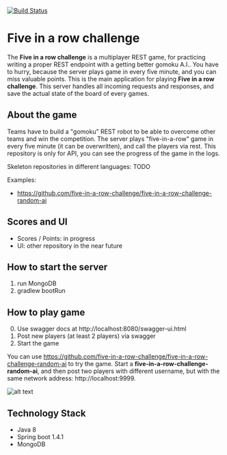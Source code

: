 [![Build Status](https://travis-ci.org/zeldan/five-in-a-row-challenge.svg?branch=master)](https://travis-ci.org/zeldan/five-in-a-row-challenge)

Five in a row challenge
=======================
The **Five in a row challenge** is a multiplayer REST game, for practicing writing a proper REST endpoint with a getting better gomoku A.I.. 
You have to hurry, because the server plays game in every five minute, and you can miss valuable points.
This is the main application for playing **Five in a row challenge**.
This server handles all incoming requests and responses, and save the actual state of the board of every games.

## About the game
Teams have to build a "gomoku" REST robot to be able to overcome other teams and win the competition.
The server plays "five-in-a-row" game in every five minute (it can be overwritten), and call the players via rest.
This repository is only for API, you can see the progress of the game in the logs.

Skeleton repositories in different languages: TODO

Examples:
- https://github.com/five-in-a-row-challenge/five-in-a-row-challenge-random-ai

## Scores and UI
- Scores / Points: in progress
- UI: other repository in the near future

## How to start the server
1. run MongoDB
2. gradlew bootRun

## How to play game
0. Use swagger docs at http://localhost:8080/swagger-ui.html
1. Post new players (at least 2 players) via swagger
2. Start the game

You can use https://github.com/five-in-a-row-challenge/five-in-a-row-challenge-random-ai to try the game.
Start a **five-in-a-row-challenge-random-ai**, and then post two players with different username, but with the same network address: http://localhost:9999.

![alt text](https://github.com/five-in-a-row-challenge/five-in-a-row-challenge-server/blob/master/FiveInARowSequence.png "Five in a row sequence diagram")

## Technology Stack
- Java 8
- Spring boot 1.4.1
- MongoDB
